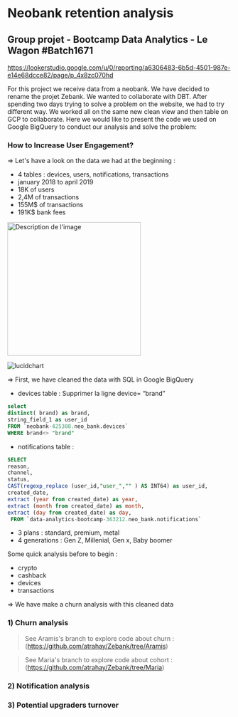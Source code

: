 # Neobank retention analysis
## Group projet - Bootcamp Data Analytics - Le Wagon #Batch1671
https://lookerstudio.google.com/u/0/reporting/a6306483-6b5d-4501-987e-e14e68dcce82/page/p_4x8zc070hd

For this project we receive data from a neobank. We have decided to rename the projet Zebank.
We wanted to collaborate with DBT. After spending two days trying to solve a problem on the website, we had to try different way. We worked all on the same new clean view and then table on GCP to collaborate.
Here we would like to present the code we used on Google BigQuery to conduct our analysis and solve the problem: 
### How to Increase User Engagement?

=> Let's have a look on the data we had at the beginning :
- 4 tables : devices, users, notifications, transactions
- january 2018 to april 2019
- 18K of users
- 2,4M of transactions
- 155M$ of transactions
- 191K$ bank fees

<img src="./lucidchart.png" alt="Description de l'image" height="300"/>

![lucidchart](https://github.com/user-attachments/assets/32a9cd8e-5521-4d27-b3a8-9fbf5e41e31e)


=> First, we have cleaned the data with SQL in Google BigQuery

- devices table : Supprimer la ligne device= “brand”
```sql
select
distinct( brand) as brand,
string_field_1 as user_id
FROM `neobank-425308.neo_bank.devices`
WHERE brand<> "brand"
```

- notifications table :
```sql
SELECT 
reason,
channel,
status,
CAST(regexp_replace (user_id,"user_","" ) AS INT64) as user_id,
created_date,
extract (year from created_date) as year,
extract (month from created_date) as month,
extract (day from created_date) as day,
 FROM `data-analytics-bootcamp-363212.neo_bank.notifications`
```

- 3 plans : standard, premium, metal
- 4 generations : Gen Z, Millenial, Gen x, Baby boomer

Some quick analysis before to begin : 
 - crypto
 - cashback
 - devices
 - transactions
   
=> We have make a churn analysis with this cleaned data

### 1) Churn analysis
 > See Aramis's branch to explore code about churn : (https://github.com/atrahay/Zebank/tree/Aramis)

 > See Maria's branch to explore code about cohort : (https://github.com/atrahay/Zebank/tree/Maria)

### 2) Notification analysis
   
### 3) Potential upgraders turnover
